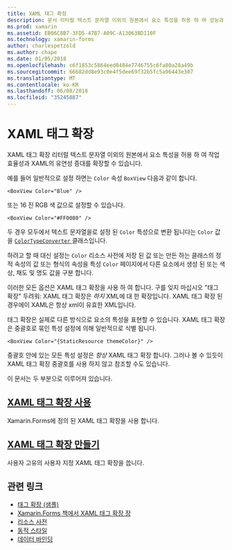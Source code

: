 ```yaml
---
title: XAML 태그 확장
description: 문서 리터럴 텍스트 문자열 이외의 원본에서 요소 특성을 허용 하 여 성능과 유연성 XAML 확장 하려면 Xamarin.Forms XAML 태그 확장을 사용 하는 방법을 설명 합니다.
ms.prod: xamarin
ms.assetid: EB06C8B7-3FD5-47B7-A09C-A13063BD110F
ms.technology: xamarin-forms
author: charlespetzold
ms.author: chape
ms.date: 01/05/2018
ms.openlocfilehash: c6f1853c5864eed8484e7746755c6fa80a28a49b
ms.sourcegitcommit: 66682dd8e93c0e4f5dee69f32b5fc5a96443e307
ms.translationtype: MT
ms.contentlocale: ko-KR
ms.lasthandoff: 06/08/2018
ms.locfileid: "35245887"
---
```

# <a name="xaml-markup-extensions"></a>XAML 태그 확장

XAML 태그 확장 리터럴 텍스트 문자열 이외의 원본에서 요소 특성을 허용 하 여 작업 효율성과 XAML의 유연성 증대를 확장할 수 있습니다.

예를 들어 일반적으로 설정 하면는 `Color` 속성 `BoxView` 다음과 같이 합니다.

```xaml
<BoxView Color="Blue" />
```

또는 16 진 RGB 색 값으로 설정할 수 있습니다.

```xaml
<BoxView Color="#FF0080" />
```

두 경우 모두에서 텍스트 문자열을로 설정 된 `Color` 특성으로 변환 됩니다는 `Color` 값을 [ `ColorTypeConverter` ](https://developer.xamarin.com/api/type/Xamarin.Forms.ColorTypeConverter/) 클래스입니다.

하려고 할 때 대신 설정는 `Color` 리소스 사전에 저장 된 값 또는 만든 하는 클래스의 정적 속성의 값 또는 형식의 속성을 특성 `Color` 페이지에서 다른 요소에서 생성 된 또는 색상, 채도 및 명도 값을 구분 합니다.

이러한 모든 옵션은 XAML 태그 확장을 사용 하 여 합니다. 구를 잊지 마십시오 "태그 확장" 두려워: XAML 태그 확장은 *하지* XML에 대 한 확장입니다. XAML 태그 확장 된 경우에이 XAML은 항상 xml이 유효한 XML입니다.

태그 확장은 실제로 다른 방식으로 요소의 특성을 표현할 수 있습니다. XAML 태그 확장은 중괄호로 묶인 특성 설정에 의해 일반적으로 식별 됩니다.

```xaml
<BoxView Color="{StaticResource themeColor}" />
```

중괄호 안에 있는 모든 특성 설정은 *항상* XAML 태그 확장 합니다. 그러나 볼 수 있듯이 XAML 태그 확장 중괄호를 사용 하지 않고 참조할 수도 있습니다.

이 문서는 두 부분으로 이루어져 있습니다.

## <a name="consuming-xaml-markup-extensionsconsumingmd"></a>[XAML 태그 확장 사용](consuming.md)  

Xamarin.Forms에 정의 된 XAML 태그 확장을 사용 합니다.

## <a name="creating-xaml-markup-extensionscreatingmd"></a>[XAML 태그 확장 만들기](creating.md)

사용자 고유의 사용자 지정 XAML 태그 확장을 씁니다.



## <a name="related-links"></a>관련 링크

- [태그 확장 (샘플)](https://developer.xamarin.com/samples/xamarin-forms/XAML/MarkupExtensions/)
- [Xamarin.Forms 책에서 XAML 태그 확장 장](~/xamarin-forms/creating-mobile-apps-xamarin-forms/summaries/chapter10.md)
- [리소스 사전](~/xamarin-forms/xaml/resource-dictionaries.md)
- [동적 스타일](~/xamarin-forms/user-interface/styles/dynamic.md)
- [데이터 바인딩](~/xamarin-forms/app-fundamentals/data-binding/index.md)
